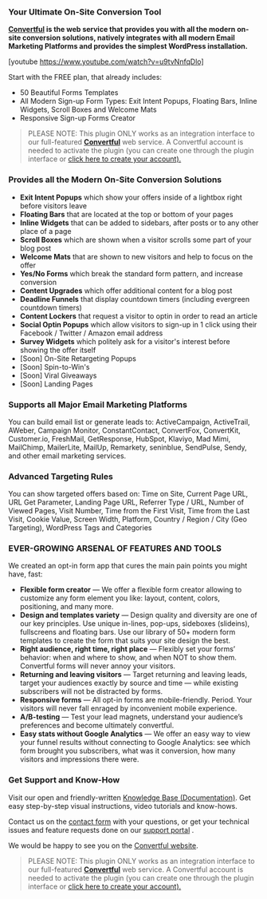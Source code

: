 ### Your Ultimate On-Site Conversion Tool

**[Convertful](https://convertful.com/?utm_medium=plugins&utm_source=wordpress-plugin) is the web service that provides you with all the modern on-site conversion solutions, natively integrates with all modern Email Marketing Platforms and provides the simplest WordPress installation.** 

[youtube https://www.youtube.com/watch?v=u9tvNnfqDlo]

Start with the FREE plan, that already includes:

* 50 Beautiful Forms Templates
* All Modern Sign-up Form Types: Exit Intent Popups, Floating Bars, Inline Widgets, Scroll Boxes and Welcome Mats
* Responsive Sign-up Forms Creator

> PLEASE NOTE:
> This plugin ONLY works as an integration interface to our full-featured [**Convertful**](https://convertful.com/?utm_medium=plugins&utm_source=wordpress-plugin) web service. A Convertful account is needed to activate the plugin (you can create one through the plugin interface or [click here to create your account).](https://app.convertful.com/sign_up/?utm_medium=plugins&utm_source=wordpress-plugin)

### Provides all the Modern On-Site Conversion Solutions

* **Exit Intent Popups** which show your offers inside of a lightbox right before visitors leave
* **Floating Bars** that are located at the top or bottom of your pages
* **Inline Widgets** that can be added to sidebars, after posts or to any other place of a page 
* **Scroll Boxes** which are shown when a visitor scrolls some part of your blog post
* **Welcome Mats** that are shown to new visitors and help to focus on the offer
* **Yes/No Forms** which break the standard form pattern, and increase conversion
* **Content Upgrades** which offer additional content for a blog post
* **Deadline Funnels** that display countdown timers (including evergreen countdown timers)
* **Content Lockers** that request a visitor to optin in order to read an article
* **Social Optin Popups** which allow visitors to sign-up in 1 click using their Facebook / Twitter / Amazon email address
* **Survey Widgets** which politely ask for a visitor's interest before showing the offer itself
* [Soon] On-Site Retargeting Popups
* [Soon] Spin-to-Win's
* [Soon] Viral Giveaways
* [Soon] Landing Pages

### Supports all Major Email Marketing Platforms

You can build email list or generate leads to: ActiveCampaign, ActiveTrail, AWeber, Campaign Monitor, ConstantContact, ConvertFox, ConvertKit, Customer.io, FreshMail, GetResponse, HubSpot, Klaviyo, Mad Mimi, MailChimp, MailerLite, MailUp, Remarkety, seninblue, SendPulse, Sendy, and other email marketing services.

### Advanced Targeting Rules

You can show targeted offers based on: Time on Site, Current Page URL, URL Get Parameter, Landing Page URL, Referrer Type / URL, Number of Viewed Pages, Visit Number, Time from the First Visit, Time from the Last Visit, Cookie Value, Screen Width, Platform, Country / Region / City (Geo Targeting), WordPress Tags and Categories

### EVER-GROWING ARSENAL OF FEATURES AND TOOLS

We created an opt-in form app that cures the main pain points you might have, fast:

* **Flexible form creator** — We offer a flexible form creator allowing to customize any form element you like: layout, content, colors, positioning, and many more.
* **Design and templates variety** — Design quality and diversity are one of our key principles. Use unique in-lines, pop-ups, sideboxes (slideins), fullscreens and floating bars. Use our library of 50+ modern form templates to create the form that suits your site design the best.
* **Right audience, right time, right place** — Flexibly set your forms’ behavior: when and where to show, and when NOT to show them. Convertful forms will never annoy your visitors.
* **Returning and leaving visitors** — Target returning and leaving leads, target your audiences exactly by source and time — while existing subscribers will not be distracted by forms.
* **Responsive forms** — All opt-in forms are mobile-friendly. Period. Your visitors will never fall enraged by inconvenient mobile experience.
* **A/B-testing** — Test your lead magnets, understand your audience’s preferences and become ultimately convertful.
* **Easy stats without Google Analytics** — We offer an easy way to view your funnel results without connecting to Google Analytics: see which form brought you subscribers, what was it conversion, how many visitors and impressions there were.

### Get Support and Know-How

Visit our open and friendly-written [Knowledge Base (Documentation)](https://app.convertful.com/docs/?utm_medium=plugins&utm_source=wordpress-plugin). Get easy step-by-step visual instructions, video tutorials and know-hows.

Contact us on the [contact form](https://convertful.com/contact-form/?utm_medium=plugins&utm_source=wordpress-plugin) with your questions, or get your technical issues and feature requests done on our [support portal](https://app.convertful.com/tickets/?utm_source=integration&utm_medium=wordpress&utm_campaign=wordpress-plugin) .

We would be happy to see you on the [Convertful website](https://convertful.com/?utm_medium=plugins&utm_source=wordpress-plugin).

> PLEASE NOTE:
> This plugin ONLY works as an integration interface to our full-featured [**Convertful**](https://convertful.com/?utm_medium=plugins&utm_source=wordpress-plugin) web service. A Convertful account is needed to activate the plugin (you can create one through the plugin interface or [click here to create your account).](https://app.convertful.com/sign_up/?utm_medium=plugins&utm_source=wordpress-plugin)